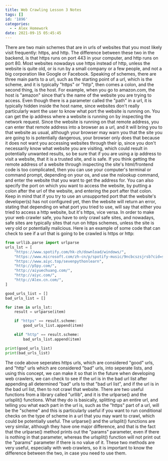 ```yaml
---
title: Web Crawling Lesson 3 Notes
tags: []
id: '1896'
categories:
  - - Alex Homework
date: 2021-09-15 05:45:45
---
```


There are two main schemes that are in urls of websites that you most likely visit frequently: https, and http. The difference between these two in the backend, is that https runs on port 443 in your computer, and http runs on port 80. Most websites nowadays use https instead of http, unless the website is quite old, or is run by a small company or a few people, and not a big corporation like Google or Facebook. Speaking of schemes, there are three main parts to a url, such as the starting point of a url, which is the scheme, and it is typically "https" or "http", then comes a colon, and the second thing, is the host. For example, when you go to amazon.com, the host is "amazon" since that's the name of the website you are trying to access. Even though there is a parameter called the "path" in a url, it is typically hidden inside the host name, since websites don't really particularly want the user to know what port the website is running on. You can get the ip address where a website is running on by inspecting the network request. Since the website is running on that remote address, you can enter that remote address into a browser as a url, and it will bring you to that website as usual, although your browser may warn you that the site you are going to is potentially dangerous, your browser only does that because it does not want you accessing websites through their ip, since you don't necessarily know what website you are visiting, which could result in potentially unwanted results, so be sure that if you are using a ip address to visit a website, that it is a trusted site, and is safe. If you think getting the remote address of a website through inspecting the site's html/frontend code is too complicated, then you can use your computer's terminal or command prompt, depending on your os, and use the nslookup command, and enter the website that you want to get the address for. You can also specify the port on which you want to access the website, by putting a colon after the url of the website, and entering the port after that colon. Keep in mind that if you try to use an unsupported port that the website's developer(s) has not configured yet, then the website will return an error, stating that depending on what port you tried to use, will say that either you tried to access a http website, but it's https, vice versa. In order to make your web crawler safe, you have to only crawl safe sites, and nowadays, safe sites are typically sites that run on https schemes, unless the site is very old or potentially malicious. Here is an example of some code that can check to see if a url that is going to be crawled is https or http:

```py
from urllib.parse import urlparse
urls_lst = [
    "https://www.spotify.com/hk-zh/download/windows/",
    "https://www.microsoft.com/zh-cn/p/spotify-music/9ncbcszsjrsb?cid=spotifyweb-windows10-store-direct&rtc=1&activetab=pivot:overviewtab",
    "https://www.aiyc.top/sevenpythonlearn",
    "http://p5py.com/",
    "http://aiyuechuang.com/",
    "http://aiyc.com/",
    "http://Alex.cn.com/",
]

good_urls_list = []
bad_urls_list = []

for item in urls_lst:
    result = urlparse(item)

    if "https" == result.scheme:
        good_urls_list.append(item)

    elif "http" == result.scheme:
        bad_urls_list.append(item)

print(good_urls_list)
print(bad_urls_list)
```

The code above seperates https urls, which are considered "good" urls, and "http" urls which are considered "bad" urls, into seperate lists, and using this concept, we can make it so that in the future when developing web crawlers, we can check to see if the url is in the bad url list after appending all determined "bad" urls to that "bad url list", and if the url is in the bad url list, then to not crawl that website. There are two useful functions from a library called "urllib", and it is the urlparse() and the urlsplit() functions. What they do is basically, splitting up an entire url, and telling you what each part in the url is, such as the "https" part of a url, will be the "scheme" and this is particularly useful if you want to run conditional checks on the type of scheme in a url that you may want to crawl, which could be potentially useful. The urlparse() and the urlsplit() functions are very similar, although they have one major difference, and that is the fact that the urlparse() method prints out the "params" parameter, even if there is nothing in that parameter, whereas the urlsplit() function will not print out the "params" parameter if there is no value of it. These two methods are very useful, especially with web crawlers, so it is important to know the difference between the two, in case you need to use them.